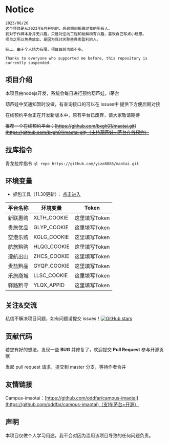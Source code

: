 # Notice

```
2023/06/20
这个项目是从2023年6月开始的，感谢期间捐赠过我的所有人。
我对于作弊本身并无兴趣，只是对逆向工程和破解稍有兴趣，喜欢自己写点小玩意。
项目之所以免费放出，是因为我讨厌那些靠卖盈利的人。

综上，由于个人精力有限，项目目前功能不多。

Thanks to everyone who supported me before, this repository is currently suspended.
```

## 项目介绍

本项目由nodejs开发，系统会每日进行预约葫芦娃，i茅台

葫芦娃中奖通知暂时没做，有查询接口的可以在 issues中 提供下方便后期对接

在线预约平台正在开发新版本中，原有平台已废弃，请大家敬请期待

~~推荐一个在线预约平台：[https://github.com/bxgh01/maotai.git](https://github.com/bxgh01/maotai.git)（支持葫芦娃+i茅台在线预约）~~

## 拉库指令

青龙拉库指令 `ql repo https://github.com/yize8888/maotai.git`

## 环境变量

- 抓包工具（11.30更新）： [点击进入](https://github.com/bxgh01/maotai/releases) 

| 平台名称 | 环境变量 | Token |
|--------|-------------|-------------|
| 新联惠购 | XLTH_COOKIE | 这里填写Token |
| 贵旅优品 | GLYP_COOKIE | 这里填写Token |
| 空港乐购 | KGLG_COOKIE | 这里填写Token |
| 航旅黔购 | HLQG_COOKIE | 这里填写Token |
| 遵航出山 | ZHCS_COOKIE | 这里填写Token |
| 贵盐黔品 | GYQP_COOKIE | 这里填写Token |
| 乐旅商城 | LLSC_COOKIE | 这里填写Token |
| 驿路黔寻 | YLQX_APPID | 这里填写Token |

## 关注&交流

私信不解决项目问题，如有问题请提交 issues！[![GitHub stars](https://img.shields.io/github/stars/yize8888/maotai.svg?style=social&label=Stars)](https://github.com/yize8888/maotai.git)

## 贡献代码

若您有好的想法，发现一些 **BUG** 并修复了，欢迎提交 **Pull Request** 参与开源贡献

发起 pull request 请求，提交到 master 分支，等待作者合并

## 友情链接

Campus-imaotai：[https://github.com/oddfar/campus-imaotai](https://github.com/oddfar/campus-imaotai)（支持i茅台+开源）

## 声明
本项目仅做个人学习用途，我不会对因为滥用该项目导致的任何问题负责。

